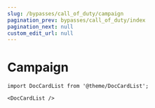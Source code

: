 ```yaml
---
slug: /bypasses/call_of_duty/campaign
pagination_prev: bypasses/call_of_duty/index
pagination_next: null
custom_edit_url: null
---
```


# Campaign

```mdx-code-block
import DocCardList from '@theme/DocCardList';

<DocCardList />
```
